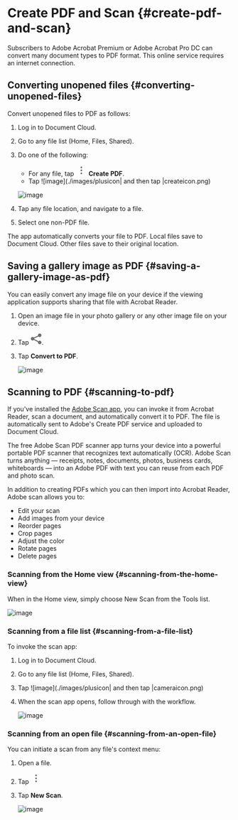 

# Create PDF and Scan {#create-pdf-and-scan}

Subscribers to Adobe Acrobat Premium or Adobe Acrobat Pro DC can convert many document types to PDF format. This online service requires an internet connection. 

## Converting unopened files {#converting-unopened-files}

Convert unopened files to PDF as follows:

1. Log in to Document Cloud.
1. Go to any file list (Home, Files, Shared).
1. Do one of the following:

    * For any file, tap ![image](./images/overflowicon.png) **Create PDF**. 
    * Tap ![image](./images/plusicon| and then tap |createicon.png)

   ![image](../imagesandroid/createmenu.png)

1. Tap any file location, and navigate to a file.
1. Select one non-PDF file.

The app automatically converts your file to PDF. Local files save to Document Cloud. Other files save to their original location.

## Saving a gallery image as PDF {#saving-a-gallery-image-as-pdf}

You can easily convert any image file on your device if the viewing application supports sharing that file with Acrobat Reader.

1. Open an image file in your photo gallery or any other image file on your device.
1. Tap ![image](./images/shareicon.png).
1. Tap **Convert to PDF**.

   ![image](../imagesandroid/convertfromgallery.png)

## Scanning to PDF {#scanning-to-pdf}

If you've installed the [Adobe Scan app](https://play.google.com/store/apps/details?id=com.adobe.scan.android&hl=en_US), you can invoke it from Acrobat Reader, scan a document, and automatically convert it to PDF. The file is automatically sent to Adobe's Create PDF service and uploaded to Document Cloud.

The free Adobe Scan PDF scanner app turns your device into a powerful portable PDF scanner that recognizes text automatically (OCR). Adobe Scan turns anything — receipts, notes, documents, photos, business cards, whiteboards — into an Adobe PDF with text you can reuse from each PDF and photo scan. 

In addition to creating PDFs which you can then import into Acrobat Reader, Adobe scan allows you to: 

* Edit your scan
* Add images from your device
* Reorder pages
* Crop pages
* Adjust the color
* Rotate pages
* Delete pages

### Scanning from the Home view {#scanning-from-the-home-view}

When in the Home view, simply choose New Scan from the Tools list. 

   ![image](../imagesandroid/newscan.png)


### Scanning from a file list {#scanning-from-a-file-list}

To invoke the scan app: 

1. Log in to Document Cloud.
1. Go to any file list (Home, Files, Shared).
1. Tap ![image](./images/plusicon| and then tap |cameraicon.png)
1. When the scan app opens, follow through with the workflow. 

   ![image](../imagesandroid/createmenu.png)

### Scanning from an open file {#scanning-from-an-open-file}

You can initiate a scan from any file's context menu: 

1. Open a file. 
1. Tap ![image](./images/overflowicon.png)
1. Tap **New Scan**. 

   ![image](../imagesandroid/newscan.png)


